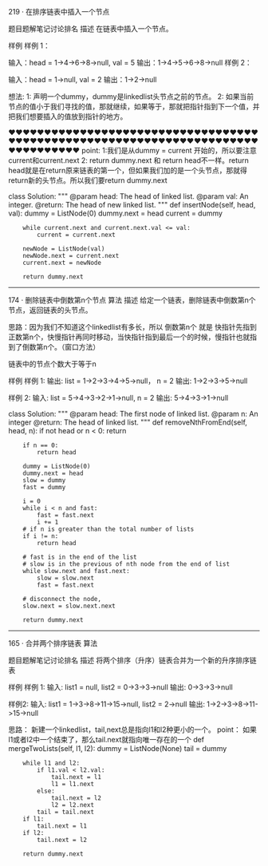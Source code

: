 219 · 在排序链表中插入一个节点

题目题解笔记讨论排名
描述
在链表中插入一个节点。

样例
样例 1：

输入：head = 1->4->6->8->null, val = 5
输出：1->4->5->6->8->null
样例 2：

输入：head = 1->null, val = 2
输出：1->2->null

想法: 1: 声明一个dummy，dummy是linkedlist头节点之前的节点。
2: 如果当前节点的值小于我们寻找的值，那就继续，如果等于，那就把指针指到下一个值，并把我们想要插入的值放到指针的地方。

❤️❤️❤️❤️❤️❤️❤️❤️❤️❤️❤️❤️❤️❤️❤️❤️❤️❤️❤️❤️❤️❤️❤️❤️❤️❤️❤️❤️❤️❤️❤️❤️❤️❤️❤️❤️❤️❤️❤️❤️❤️❤️❤️❤️❤️❤️❤️❤️❤️❤️❤️❤️❤️❤️❤️❤️❤️❤️❤️❤️❤️❤️❤️❤️❤️❤️❤️❤️❤️❤️❤️❤️❤️❤️❤️❤️❤️❤️❤️❤️
point: 1:我们是从dummy = current 开始的，所以要注意current和current.next
2: return dummy.next 和 return head不一样。return head就是在return原来链表的第一个，但如果我们加的是一个头节点，那就得return新的头节点。所以我们要return dummy.next



class Solution:
    """
    @param head: The head of linked list.
    @param val: An integer.
    @return: The head of new linked list.
    """
    def insertNode(self, head, val):
        dummy = ListNode(0)
        dummy.next = head
        current = dummy

        while current.next and current.next.val <= val:
            current = current.next
        
        newNode = ListNode(val)
        newNode.next = current.next
        current.next = newNode

        return dummy.next
        
 *********************************************************************************
 174 · 删除链表中倒数第n个节点
算法
描述
给定一个链表，删除链表中倒数第n个节点，返回链表的头节点。

思路：因为我们不知道这个linkedlist有多长，所以 倒数第n个 就是 快指针先指到正数第n个，快慢指针再同时移动，当快指针指到最后一个的时候，慢指针也就指到了倒数第n个。（窗口方法）

链表中的节点个数大于等于n

样例
样例 1:
	输出: list = 1->2->3->4->5->null， n = 2
	输出: 1->2->3->5->null


样例 2:
	输入:  list = 5->4->3->2->1->null, n = 2
	输出: 5->4->3->1->null
  
  
  
  
 class Solution:
    """
    @param head: The first node of linked list.
    @param n: An integer
    @return: The head of linked list.
    """
    def removeNthFromEnd(self, head, n):
        if not head or n < 0:
            return 
        
        if n == 0:
            return head
        
        dummy = ListNode(0)
        dummy.next = head
        slow = dummy
        fast = dummy
        
        i = 0
        while i < n and fast:
            fast = fast.next
            i += 1
        # if n is greater than the total number of lists
        if i != n:
            return head

        # fast is in the end of the list
        # slow is in the previous of nth node from the end of list
        while slow.next and fast.next:
            slow = slow.next
            fast = fast.next
        
        # disconnect the node, 
        slow.next = slow.next.next
        
        return dummy.next
        
*************************************
165 · 合并两个排序链表
算法

题目题解笔记讨论排名
描述
将两个排序（升序）链表合并为一个新的升序排序链表

样例
样例 1:
	输入: list1 = null, list2 = 0->3->3->null
	输出: 0->3->3->null


样例2:
	输入:  list1 =  1->3->8->11->15->null, list2 = 2->null
	输出: 1->2->3->8->11->15->null
  
思路： 新建一个linkedlist，tail,next总是指向l1和l2种更小的一个。
point： 如果l1或者l2中一个结束了，那么tail.next就指向唯一存在的一个
    def mergeTwoLists(self, l1, l2):
        dummy = ListNode(None)
        tail = dummy
        
        while l1 and l2:
            if l1.val < l2.val:
                tail.next = l1
                l1 = l1.next
            else:
                tail.next = l2
                l2 = l2.next
            tail = tail.next
        if l1:
            tail.next = l1 
        if l2:
            tail.next = l2
                
        return dummy.next
